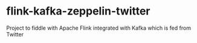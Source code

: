 # flink-kafka-zeppelin-twitter
Project to fiddle with Apache Flink integrated with Kafka which is fed from Twitter
